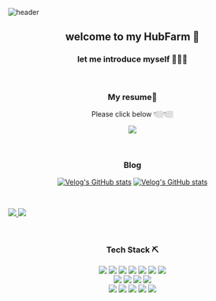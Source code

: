 ![header](https://capsule-render.vercel.app/api?type=waving&color=90A17D&height=300&section=header&text=hwantech🍵&fontSize=90&fontColor=EEEEEE)

<h2 align="center"&fontColor=90A17D > welcome to my HubFarm 🌱 </h2>

<h3 align="center"> let me introduce myself 👨🏽‍💻 </h3>
<br>
<h3 align="center">My resume📑</h3>
<p align="center">Please click below 👇🏼👇🏼</p>
<p align="center">
  <a href="https://www.notion.so/ca63671babaf4ebc8223aec6eabc85c0" target="_blank">
  <img src="https://img.shields.io/badge/Notion-181717?style=flat-square&logo=Notion&logoColor=white"/> 
  </a>
  </p><br>
  <h3 align="center">  Blog  </h3>

<div align="center" style="text-align:center">

[![Velog's GitHub stats](https://velog-readme-stats.vercel.app/api?name=inryu&tag=reactnative)](https://velog.io/@inryu/React-Native-%EC%B9%B4%EB%A9%94%EB%9D%BC%EB%A1%9C-%EB%AC%B8%EC%84%9C-%EC%8A%A4%EC%BA%94%ED%95%98%EA%B8%B0)
[![Velog's GitHub stats](https://velog-readme-stats.vercel.app/api?name=inryu&tag=openapi)](https://velog.io/@inryu/React-Native-API-fetch-Opne-API-%EC%82%AC%EC%9A%A9%ED%95%98%EA%B8%B0-async-await)

</div>

<br>
  <p>
  <a href="https://hwantech.tistory.com/" target="_blank">
  <img src="https://img.shields.io/badge/Tistory-007ACC?style=flat-square&logo=GitHub&logoColor=white"/>
  </a>
  <img src="https://img.shields.io/badge/GitHub-181717?style=flat-square&logo=GitHub&logoColor=white"/> 
</p>
<br>
<h3 align="center">  Tech Stack ⛏  </h3>
  
  <p align="center">
  <!-- Language -->
  <img src="https://img.shields.io/badge/React.js-00CEF1?style=flat-square&logo=React&logoColor=white"/>
  <img src="https://img.shields.io/badge/Javascript-ffb13b?style=flat-square&logo=javascript&logoColor=white"/>
  <img src="https://img.shields.io/badge/Typescript-3178C6?style=flat-square&logo=typescript&logoColor=white"/>
  <img src="https://img.shields.io/badge/html-E34F26?style=flat-square&logo=html5&logoColor=white"/>
  <img src="https://img.shields.io/badge/css-1572B6?style=flat-square&logo=css3&logoColor=white"/>
  <img src="https://img.shields.io/badge/BootStrap-7952B3?style=flat-square&logo=amazon-aws&logoColor=white"/>
  <img src="https://img.shields.io/badge/Java-007396?style=flat-square&logo=Java&logoColor=white"/>   
  <br>
  <!-- Database & Library & Platform -->
  <img src="https://img.shields.io/badge/node.js-4479A1?style=flat-square&logo=node.js&logoColor=white"/>
  <img src="https://img.shields.io/badge/aws-333664?style=flat-square&logo=amazon-aws&logoColor=white"/>
  <img src="https://img.shields.io/badge/MySQL-4479A1?style=flat-square&logo=MySQL&logoColor=white"/>
  <img src="https://img.shields.io/badge/Firebase-FFCA28?style=flat-square&logo=Firebase&logoColor=black"/>
  <br> 
  <!-- Develope Tool -->
  <img src="https://img.shields.io/badge/Xcode-147EFB?style=flat-square&logo=Xcode&logoColor=white"/>
  <img src="https://img.shields.io/badge/Android%20Studio-3DDC84?style=flat-square&logo=Android%20Studio&logoColor=white"/>
  <img src="https://img.shields.io/badge/Visual%20Studio%20Code-007ACC?style=flat-square&logo=Visual%20Studio%20Code&logoColor=white"/>
  <img src="https://img.shields.io/badge/Visual%20Studio-5C2D91?style=flat-square&logo=Visual%20Studio&logoColor=white"/>
  <img src="https://img.shields.io/badge/Eclipse%20IDE-2C2255?style=flat-square&logo=Eclipse%20IDE&logoColor=white"/>
  
</p>
<br><br>

